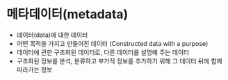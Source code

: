 # 메타데이터(metadata)

- 데이터(data)에 대한 데이터
- 어떤 목적을 가지고 만들어진 데이터 (Constructed data with a purpose)
- 데이터에 관한 구조화된 데이터로, 다른 데이터를 설명해 주는 데이터
- 구조화된 정보를 분석, 분류하고 부가적 정보를 추가하기 위해 그 데이터 뒤에 함께 따라가는 정보